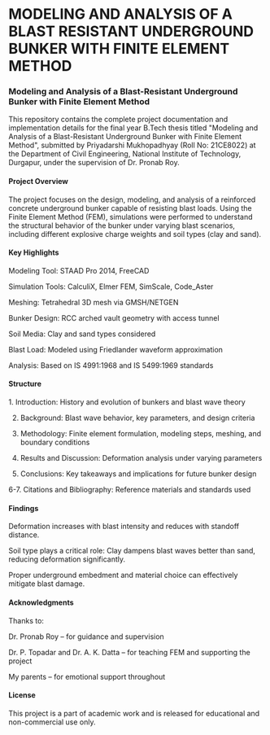 # MODELING AND ANALYSIS OF A BLAST RESISTANT UNDERGROUND BUNKER WITH FINITE ELEMENT METHOD

<h3>Modeling and Analysis of a Blast-Resistant Underground Bunker with Finite Element Method</h3>
This repository contains the complete project documentation and implementation details for the final year B.Tech thesis titled "Modeling and Analysis of a Blast-Resistant Underground Bunker with Finite Element Method", submitted by Priyadarshi Mukhopadhyay (Roll No: 21CE8022) at the Department of Civil Engineering, National Institute of Technology, Durgapur, under the supervision of Dr. Pronab Roy.

<h4>Project Overview</h4> 
The project focuses on the design, modeling, and analysis of a reinforced concrete underground bunker capable of resisting blast loads. Using the Finite Element Method (FEM), simulations were performed to understand the structural behavior of the bunker under varying blast scenarios, including different explosive charge weights and soil types (clay and sand).

<h4>Key Highlights</h4> 
Modeling Tool: STAAD Pro 2014, FreeCAD

Simulation Tools: CalculiX, Elmer FEM, SimScale, Code_Aster

Meshing: Tetrahedral 3D mesh via GMSH/NETGEN

Bunker Design: RCC arched vault geometry with access tunnel

Soil Media: Clay and sand types considered

Blast Load: Modeled using Friedlander waveform approximation

Analysis: Based on IS 4991:1968 and IS 5499:1969 standards

<h4>Structure</h4> 
1. Introduction: History and evolution of bunkers and blast wave theory

2. Background: Blast wave behavior, key parameters, and design criteria

3. Methodology: Finite element formulation, modeling steps, meshing, and boundary conditions

4. Results and Discussion: Deformation analysis under varying parameters

5. Conclusions: Key takeaways and implications for future bunker design

6-7. Citations and Bibliography: Reference materials and standards used

<h4>Findings</h4> 
Deformation increases with blast intensity and reduces with standoff distance.

Soil type plays a critical role: Clay dampens blast waves better than sand, reducing deformation significantly.

Proper underground embedment and material choice can effectively mitigate blast damage.


 <h4>Acknowledgments</h4>
Thanks to:

Dr. Pronab Roy – for guidance and supervision

Dr. P. Topadar and Dr. A. K. Datta – for teaching FEM and supporting the project

My parents – for emotional support throughout

<h4> License</h4>
This project is a part of academic work and is released for educational and non-commercial use only.

